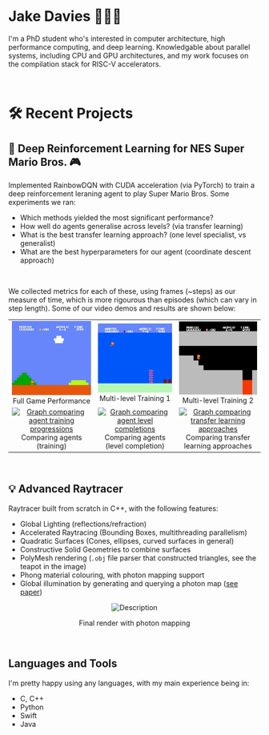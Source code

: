 # Jake Davies 👨🏻‍💻 

I'm a PhD student who's interested in computer architecture, high performance computing, and deep learning. Knowledgable about parallel systems, including CPU and GPU architectures, and my work focuses on the compilation stack for RISC-V accelerators. 

<br>

# 🛠️ Recent Projects

## 🤖 Deep Reinforcement Learning for NES Super Mario Bros. 🎮

Implemented RainbowDQN with CUDA acceleration (via PyTorch) to train a deep reinforcement leraning agent to play Super Mario Bros. Some experiments we ran:

- Which methods yielded the most significant performance?
- How well do agents generalise across levels? (via transfer learning)
- What is the best transfer learning approach? (one level specialist, vs generalist)
- What are the best hyperparameters for our agent (coordinate descent approach)

<br>

We collected metrics for each of these, using frames (~steps) as our measure of time, which is more rigourous than episodes (which can vary in step length).
Some of our video demos and results are shown below:

<!-- [![ReadMe Card](https://github-readme-stats.vercel.app/api/pin/?username=jakedves&repo=deep-reinforcement-learning&theme=tokyonight)](https://github.com/jakedves/deep-reinforcement-learning) -->

<div align="center">
  <table>
    <tr>
      <td align="center">
        <a href="https://github.com/jakedves/jakedves/blob/main/assets/full.gif">
          <img src="https://github.com/jakedves/jakedves/blob/main/assets/full.gif" alt="Full Game Performance">
        </a>
        <br>
        Full Game Performance
      </td>
      <td align="center">
        <a href="https://github.com/jakedves/jakedves/blob/main/assets/multi-1.gif">
          <img src="https://github.com/jakedves/jakedves/blob/main/assets/multi-1.gif" alt="Multi-level Training 1">
        </a>
        <br>
        Multi-level Training 1
      </td>
      <td align="center">
        <a href="https://github.com/jakedves/jakedves/blob/main/assets/multi-3.gif">
          <img src="https://github.com/jakedves/jakedves/blob/main/assets/multi-3.gif" alt="Multi-level Training 2">
        </a>
        <br>
        Multi-level Training 2
      </td>
    </tr>
    <tr>
      <td align="center">
        <a href="https://github.com/user-attachments/assets/2deb3f63-3bf0-4d7c-98e0-7b12ceb615ea">
          <img width="516" height="383" src="https://github.com/user-attachments/assets/2deb3f63-3bf0-4d7c-98e0-7b12ceb615ea" alt="Graph comparing agent training progressions" />
        </a>
        <br>
        Comparing agents (training)
      </td>
      <td align="center">
        <a href="https://github.com/user-attachments/assets/5bcee030-1f60-434a-b764-fb524a68528c">
          <img width="516" height="383" src="https://github.com/user-attachments/assets/5bcee030-1f60-434a-b764-fb524a68528c"  alt="Graph comparing agent level completions" />
        </a>
        <br>
        Comparing agents (level completion)
      </td>
      <td align="center">
        <a href="https://github.com/user-attachments/assets/bd05f7c9-2bba-4d2a-9ff1-5286a4aaf71f">
          <img width="516" height="383" src="https://github.com/user-attachments/assets/bd05f7c9-2bba-4d2a-9ff1-5286a4aaf71f"  alt="Graph comparing transfer learning approaches" />
        </a>
        <br>
        Comparing transfer learning approaches
      </td>
    </tr>
  </table>
</div>
<br>

## 💡 Advanced Raytracer

Raytracer built from scratch in C++, with the following features:

- Global Lighting (reflections/refraction)
- Accelerated Raytracing (Bounding Boxes, multithreading parallelism)
- Quadratic Surfaces (Cones, ellipses, curved surfaces in general)
- Constructive Solid Geometries to combine surfaces
- PolyMesh rendering (`.obj` file parser that constructed triangles, see the teapot in the image)
- Phong material colouring, with photon mapping support
- Global illumination by generating and querying a photon map ([see paper](https://link.springer.com/chapter/10.1007/978-3-7091-7484-5_3))

<!-- [![ReadMe Card](https://github-readme-stats.vercel.app/api/pin/?username=jakedves&repo=advanced-raytracer&theme=tokyonight)](https://github.com/jakedves/advanced-raytracer) -->

<p align="center">
  <img src="https://github.com/jakedves/raytracing-coursework/assets/75232368/217beff7-61fc-4363-817e-da2755a192ba" alt="Description" width="400">
</p>
<p align="center">Final render with photon mapping</p>
</div>

<br>

<!-- images come from: https://rahuldkjain.github.io/gh-profile-readme-generator/ -->
## Languages and Tools
I'm pretty happy using any languages, with my main experience being in:

- C, C++
- Python
- Swift
- Java

<!-- [![Top Langs](https://github-readme-stats-git-masterrstaa-rickstaa.vercel.app/api/top-langs/?username=jakedves&theme=dracula&hide=c%23,hlsl,cmake,shaderlab,makefile)](https://github.com/jakedves/github-readme-stats) -->
